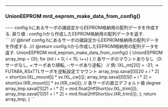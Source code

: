 ----  
<h3>UnionEEPROM mrd_eeprom_make_data_from_config()</h3>
----  
config.hにあるサーボの諸設定からEEPROM格納用の配列データを作成する.  
戻り値 : config.hから作成したEEPROM格納用の配列データを返す.  
  
<br>  
```  
/// @brief config.hにあるサーボの諸設定からEEPROM格納用の配列データを作成する.
/// @return config.hから作成したEEPROM格納用の配列データを返す.
UnionEEPROM mrd_eeprom_make_data_from_config() {
  UnionEEPROM array_tmp = {0};
  for (int i = 0; i < 15; i++) {
    // 各サーボのマウントありなし（0:サーボなし, +:サーボあり順転, -:サーボあり逆転）
    // 例: IXL_mt[20] = -21; → FUTABA_RSxTTLサーボを逆転設定でマウント
    array_tmp.saval[0][20 + i * 2] = short(sv.IXL_mount[i] * sv.IXL_cw[i]);
    array_tmp.saval[0][50 + i * 2] = short(sv.IXR_mount[i] * sv.IXR_cw[i]);
    // 各サーボの直立デフォルト値 degree
    array_tmp.saval[1][21 + i * 2] = mrd.float2HfShort(sv.IXL_trim[i]);
    array_tmp.saval[1][51 + i * 2] = mrd.float2HfShort(sv.IXR_trim[i]);
  };
  return array_tmp;
}
```  
